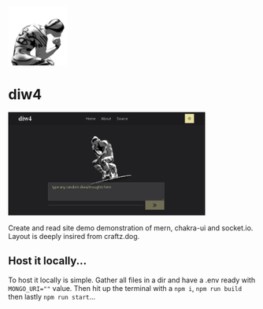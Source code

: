 <img src="https://raw.githubusercontent.com/suntoes/diw4/master/client/public/icon.png" alt="diw4 logo" width="120"/>

# diw4

<a href="https://diw4.herokuapp.com/">
<img src="https://raw.githubusercontent.com/suntoes/diw4/master/client/public/image.png" alt="banner" width="400"/>
</a>

Create and read site demo demonstration of mern, chakra-ui and socket.io. Layout is deeply insired from craftz.dog.

## Host it locally...
To host it locally is simple. Gather all files in a dir and have a .env ready with `MONGO_URI=""` value. Then hit up 
the terminal with a `npm i`, `npm run build` then lastly `npm run start`...
